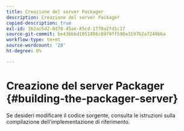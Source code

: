 ```yaml
---
title: Creazione del server Packager
description: Creazione del server Packager
copied-description: true
exl-id: 3b2ac5d2-8d70-45ae-85cd-1778a2fd1c17
source-git-commit: be43bbbd1051886c8979ff590a3197b2a7249b6a
workflow-type: tm+mt
source-wordcount: '28'
ht-degree: 0%

---
```


# Creazione del server Packager {#building-the-packager-server}

Se desideri modificare il codice sorgente, consulta le istruzioni sulla compilazione dell’implementazione di riferimento.
